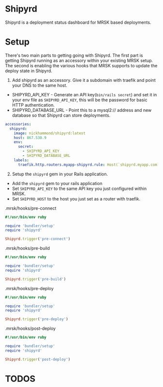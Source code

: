 # Shipyrd

Shipyrd is a deployment status dashboard for MRSK based deployments.

# Setup

There's two main parts to getting going with Shipyrd. The first part is getting Shipyrd
running as an accessory within your existing MRSK setup. The second is enabling the various
hooks that MRSK supports to update the deploy state in Shipyrd.

1. Add shipyrd as an accessory. Give it a subdomain with traefik and point your DNS to the same
host.

- SHIPYRD_API_KEY - Generate an API key(`bin/rails secret`) and set it in your env file as `SHIPYRD_API_KEY`,
this will be the password for basic HTTP authentication.
- SHIPYRD_DATABASE_URL - Point this to a mysql2:// address and new database so that Shipyrd can store deployments.

``` yml
accessories:
  shipyrd:
    image: nickhammond/shipyrd:latest
    host: 867.530.9
    env:
      secret:
        - SHIPYRD_API_KEY
        - SHIPYRD_DATABASE_URL
    labels:
      traefik.http.routers.myapp-shipyrd.rule: Host(`shipyrd.myapp.com`)
```

2. Setup the `shipyrd` gem in your Rails application.

- Add the `shipyrd` gem to your rails application
- Set `SHIPYRD_API_KEY` to the same API key you just configured within MRSK.
- Set `SHIPYRD_HOST` to the host you just set as a router with traefik.

.mrsk/hooks/pre-connect
``` ruby
#!/usr/bin/env ruby

require 'bundler/setup'
require 'shipyrd'

Shipyrd.trigger('pre-connect')
```

.mrsk/hooks/pre-build
``` ruby
#!/usr/bin/env ruby

require 'bundler/setup'
require 'shipyrd'

Shipyrd.trigger('pre-build')
```

.mrsk/hooks/pre-deploy
``` ruby
#!/usr/bin/env ruby

require 'bundler/setup'
require 'shipyrd'

Shipyrd.trigger('pre-deploy')
```

.mrsk/hooks/post-deploy
``` ruby
#!/usr/bin/env ruby

require 'bundler/setup'
require 'shipyrd'

Shipyrd.trigger('post-deploy')
```

# TODOS



